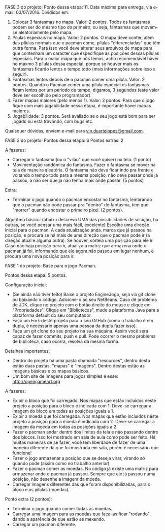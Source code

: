 FASE 3 do projeto:
Ponto dessa etapa: 11.
Data máxima para entrega, via e-mail: 03/07/2016.
Divididos em:
1) Colocar 3 fantasmas no mapa. Valor: 2 pontos. Todos os fantasmas podem ser do mesmo tipo do primeiro, ou seja, fantasmas que movem-se aleatoriamente pelo mapa.
2) Pílulas especiais no mapa. Valor: 2 pontos. O mapa deve conter, além das pílulas normais que o pacman come, pílulas "diferenciadas" que têm outra forma. Para isso você deve alterar seus arquivos de mapa para que contenham um caracter que especifique as posições dessas pílulas especiais. Para o maior mapa que nós temos, acho recomendável haver no máxmo 3 pílulas dessa especial, porque se houver mais os fantasmas ficarão lentos o tempo todo (mais informações sobre isso a seguir).
3) Fantasmas lentos depois de o pacman comer uma pílula. Valor: 2 pontos. Quando o Pacman comer uma pílula especial os fantasmas ficam lentos por um período de tempo, digamos, 3 segundos (este valor deve ser escolhido pelo programador).
4) Fazer mapas maiores (pelo menos 1). Valor: 2 pontos. Para que o jogo fique com mais jogabilidade nessa etapa, é importante haver mapas maiores.
5) Jogabilidade: 3 pontos. Será avaliado se o seu jogo está bom para ser jogado ou está travando, com bugs etc.

Quaisquer dúvidas, enviem e-mail para vin.duartelopes@gmail.com.

FASE 2 do projeto:
Pontos dessa etapa: 6
Pontos extras: 2

A fazeres:
- Carregar o fantasma (ou o "vilão" que você quiser) na tela. (1 ponto)
- Movimentação randômica do fantasma. Fazer o fantasma se mover na tela de maneira aleatória. O fantasma não deve ficar indo pra frente e voltando o tempo todo para a mesma posição, não deve passar onde já passou, a não ser que já não tenha mais onde passar. (5 pontos)

Extra:
- Terminar o jogo quando o pacman encostar no fantasma, lembrando que o pacman não pode passar pra "dentro" do fantasma, tem que "morrer" quando encostar o primeiro pixel. (2 pontos).

Algoritmo básico:
(abaixo descrevo UMA das possibilidades de solução, há outras, se você pensar uma mais fácil, excelente)
Escolhe uma direção inicial para o pacman.
A cada atualização anda, marca que já passou na posição, e procura se há mais de uma direção que o pacman pode ir (a direção atual e alguma outra). Se houver, sorteia uma posição para ele ir. Caso não haja posição para ir, atualiza a matriz que armazena onde o pacman já foi, informando que ele agora não passou em lugar nenhum, e procura uma nova posição para ir.

FASE 1 do projeto:
Base para o jogo Pacman.

Pontos dessa etapa: 5 pontos.

Configuração inicial:
- (Se ainda não tiver feito) Baixe o projeto EngineJogo, seja via git clone ou baixando o código. Adicione-o ao seu NetBeans.
Caso dê problema de JDK, clique no projeto com o botão direito do mouse e clique em "Propriedades". Clique em "Bibliotecas",
mude a plataforma Java para a plataforma default do seu computador.
- Faça um Fork deste projeto para o seu GitHub (como o trabalho é em dupla, é necessário apenas uma pessoa da dupla fazer 
isso). 
- Faça um git clone do seu projeto na sua máquina. Assim você será capaz de fazer commits, push e pull. Pode ocorrer o mesmo
problema de biblioteca, caso ocorra, resolva da mesma forma.

Detalhes importantes:
- Dentro do projeto há uma pasta chamada "resources", dentro desta estão duas pastas, "mapas" e "imagens". Dentro destas
estão as imagens básicas e os mapas básicos.
- Um bom site de imagens para jogos simples é esse: http://opengameart.org

A fazeres:
- Exibir o bloco que foi carregado. Nos mapas que estão incluídos neste projeto a posição para o bloco é indicada com 1.
Deve-se carregar a imagem do bloco em todas as posições iguais a 1.
- Exibir a moeda que foi carregada. Nos mapas que estão incluídos neste projeto a posição para a moeda é indicada com 2.
Deve-se carregar a imagem da moeda em todas as posições iguais a 2.
- Fazer o pacman andar dentro dos limites da tela e não passando dentro dos blocos. Isso foi mostrado em sala de aula como
pode ser feito. Há muitas maneiras de se fazer, você tem liberdade de fazer de uma maneira diferente da que foi mostrada
em sala, porém é necessário que funcione!
- Fazer o jogo armazenar a posição que se deseja virar, virando só quando pode (assim como no trabalho anterior).
- Fazer o pacman comer as moedas. No código já existe uma matriz para armazenar onde o pacman já passou. Sempre que ele já
passou numa posição, não desenhe a imagem da moeda.
- Carregar imagens diferentes das que foram disponibilizadas, para o bloco e as pílulas (moedas).

Ponto extra (2 pontos):
- Terminar o jogo quando comer todas as moedas.
- Carregar uma imagem para as moedas que faça-as ficar "rodando", dando a aparência de que estão se mexendo.
- Carregar um pacman diferente.
